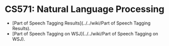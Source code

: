 CS571: Natural Language Processing
=====
* [Part of Speech Tagging Results](../../wiki/Part of Speech Tagging Results).
* [Part of Speech Tagging on WSJ](../../wiki/Part of Speech Tagging on WSJ).
